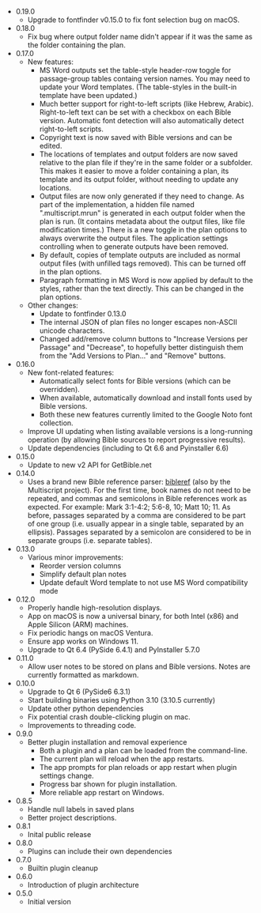 - 0.19.0
    - Upgrade to fontfinder v0.15.0 to fix font selection bug on macOS.
- 0.18.0
    - Fix bug where output folder name didn't appear if it was the same as the folder containing the plan.
- 0.17.0
  - New features:
    - MS Word outputs set the table-style header-row toggle for passage-group tables containg version names. You may need to update your Word templates. (The table-styles in the built-in template have been updated.)
    - Much better support for right-to-left scripts (like Hebrew, Arabic). Right-to-left text can be set with a checkbox on each Bible version. Automatic font detection will also automatically detect right-to-left scripts.
    - Copyright text is now saved with Bible versions and can be edited.
    - The locations of templates and output folders are now saved relative to the plan file if they're in the same folder or a subfolder. This makes it easier to move a folder containing a plan, its template and its output folder, without needing to update any locations.
    - Output files are now only generated if they need to change. As part of the implementation, a hidden file named ".multiscript.mrun" is generated in each output folder when the plan is run. (It contains metadata about the output files, like file modification times.) There is a new toggle in the plan options to always overwrite the output files. The application settings controlling when to generate outputs have been removed.
    - By default, copies of template outputs are included as normal output files (with unfilled tags removed). This can be turned off in the plan options.
    - Paragraph formatting in MS Word is now applied by default to the styles, rather than the text directly. This can be changed in the plan options.
  - Other changes:
    - Update to fontfinder 0.13.0
    - The internal JSON of plan files no longer escapes non-ASCII unicode characters.
    - Changed add/remove column buttons to "Increase Versions per Passage" and "Decrease", to hopefully better distinguish them from the "Add Versions to Plan..." and "Remove" buttons.
- 0.16.0
  - New font-related features:
    - Automatically select fonts for Bible versions (which can be overridden).
    - When available, automatically download and install fonts used by Bible versions.
    - Both these new features currently limited to the Google Noto font collection.
  - Improve UI updating when listing available versions is a long-running operation (by allowing Bible sources
    to report progressive results).
  - Update dependencies (including to Qt 6.6 and Pyinstaller 6.6)
- 0.15.0
  - Update to new v2 API for GetBible.net
- 0.14.0
  - Uses a brand new Bible reference parser: [bibleref](https://pypi.org/project/bibleref/) (also by the
    Multiscript project). For the first time, book names do not need to be repeated, and commas and semicolons in
    Bible references work as expected. For example: Mark 3:1-4:2; 5:6-8, 10; Matt 10; 11. As before, passages
    separated by a comma are considered to be part of one group (i.e. usually appear in a single table, separated by an ellipsis). Passages separated by a semicolon are considered to be in separate groups (i.e. separate tables).
- 0.13.0
  - Various minor improvements:
    - Reorder version columns
    - Simplify default plan notes
    - Update default Word template to not use MS Word compatibility mode
- 0.12.0
  - Properly handle high-resolution displays.
  - App on macOS is now a universal binary, for both Intel (x86) and Apple Silicon (ARM) machines.
  - Fix periodic hangs on macOS Ventura.
  - Ensure app works on Windows 11.
  - Upgrade to Qt 6.4 (PySide 6.4.1) and PyInstaller 5.7.0
- 0.11.0
  - Allow user notes to be stored on plans and Bible versions. Notes are currently formatted as markdown.
- 0.10.0
  - Upgrade to Qt 6 (PySide6 6.3.1)
  - Start building binaries using Python 3.10 (3.10.5 currently)
  - Update other python dependencies
  - Fix potential crash double-clicking plugin on mac.
  - Improvements to threading code.
- 0.9.0
  - Better plugin installation and removal experience
    - Both a plugin and a plan can be loaded from the command-line.
    - The current plan will reload when the app restarts.
    - The app prompts for plan reloads or app restart when plugin settings change.
    - Progress bar shown for plugin installation.
    - More reliable app restart on Windows.
- 0.8.5
  - Handle null labels in saved plans
  - Better project descriptions.
- 0.8.1
  - Inital public release
- 0.8.0
  - Plugins can include their own dependencies
- 0.7.0
  - Builtin plugin cleanup
- 0.6.0
  - Introduction of plugin architecture
- 0.5.0
  - Initial version
